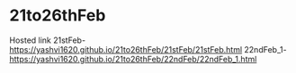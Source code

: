# 21to26thFeb
Hosted link
21stFeb-https://yashvi1620.github.io/21to26thFeb/21stFeb/21stFeb.html
22ndFeb_1-https://yashvi1620.github.io/21to26thFeb/22ndFeb/22ndFeb_1.html
